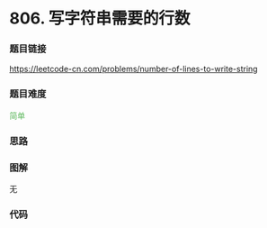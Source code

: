 # 806. 写字符串需要的行数

### 题目链接

https://leetcode-cn.com/problems/number-of-lines-to-write-string

### 题目难度

<font color=#5CB85C>简单</font>

### 思路



### 图解

无

### 代码

```python
```